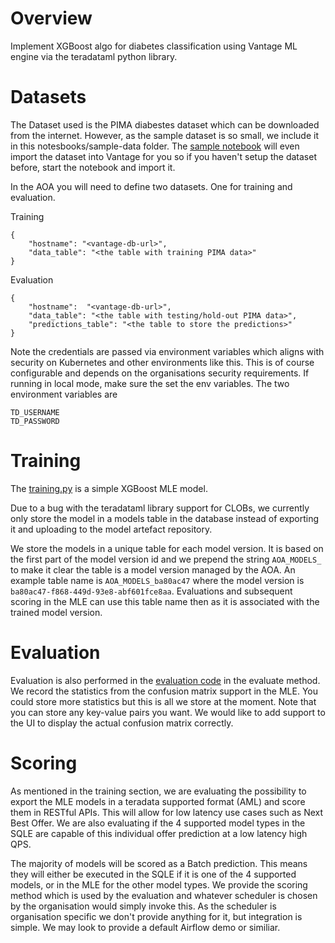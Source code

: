 # Overview
Implement XGBoost algo for diabetes classification using Vantage ML engine via the teradataml python library.

# Datasets
The Dataset used is the PIMA diabestes dataset which can be downloaded from the internet. However, as the sample dataset is so small, we include it in this notesbooks/sample-data folder. The [sample notebook](notebooks/Explore%20Diabetes%20Vantage.ipynb) will even import the dataset into Vantage for you so if you haven't setup the dataset before, start the notebook and import it.

In the AOA you will need to define two datasets. One for training and evaluation.

Training

    {
        "hostname": "<vantage-db-url>",
        "data_table": "<the table with training PIMA data>"
    }
    

Evaluation 
  
    {
        "hostname":  "<vantage-db-url>",
        "data_table": "<the table with testing/hold-out PIMA data>",
        "predictions_table": "<the table to store the predictions>"
    }
    
Note the credentials are passed via environment variables which aligns with security on Kubernetes and other environments like this. This is of course configurable and depends on the organisations security requirements. If running in local mode, make sure the set the env variables. The two environment variables are 

    TD_USERNAME
    TD_PASSWORD


# Training
The [training.py](model_modules/training.py) is a simple XGBoost MLE model. 

Due to a bug with the teradataml library support for CLOBs, we currently only store the model in a models table in the database instead of exporting it and uploading to the model artefact repository. 

We store the models in a unique table for each model version. It is based on the first part of the model version id and we prepend the string `AOA_MODELS_` to make it clear the table is a model version managed by the AOA. An example table name is `AOA_MODELS_ba80ac47` where the model version is `ba80ac47-f868-449d-93e8-abf601fce8aa`. Evaluations and subsequent scoring in the MLE can use this table name then as it is associated with the trained model version.


# Evaluation
Evaluation is also performed in the [evaluation code](model_modules/scoring.py) in the evaluate method. We record the statistics from the confusion matrix support in the MLE. You could store more statistics but this is all we store at the moment. Note that you can store any key-value pairs you want. We would like to add support to the UI to display the actual confusion matrix correctly. 

# Scoring 
As mentioned in the training section, we are evaluating the possibility to export the MLE models in a teradata supported format (AML) and score them in RESTful APIs. This will allow for low latency use cases such as Next Best Offer. We are also evaluating if the 4 supported model types in the SQLE are capable of this individual offer prediction at a low latency high QPS.

The majority of models will be scored as a Batch prediction. This means they will either be executed in the SQLE if it is one of the 4 supported models, or in the MLE for the other model types. We provide the scoring method which is used by the evaluation and whatever scheduler is chosen by the organisation would simply invoke this. As the scheduler is organisation specific we don't provide anything for it, but integration is simple. We may look to provide a default Airflow demo or similiar. 

